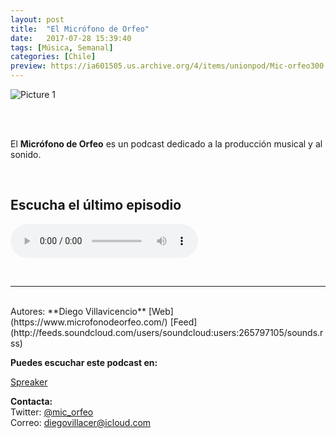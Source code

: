 ```yaml
---
layout: post
title:  "El Micrófono de Orfeo"
date:   2017-07-28 15:39:40
tags: [Música, Semanal]
categories: [Chile]
preview: https://ia601505.us.archive.org/4/items/unionpod/Mic-orfeo300.png 
---
```


![Picture 1](https://ia601505.us.archive.org/4/items/unionpod/Mic-orfeo400.png)  

<br/>  
<br/>

El **Micrófono de Orfeo** es un podcast dedicado a la producción musical y al sonido.  

<br/>

## Escucha el último episodio  


<!--reproductor-feed=http://feeds.soundcloud.com/users/soundcloud:users:265797105/sounds.rss-->
<!--reproductor-start-->
<audio id="audio" preload="auto" controls="" src="http://feeds.soundcloud.com/stream/336652548-diegovillacer-una-conversacion-junto-a-ignacio-redard-de-dia-cero.mp3"></audio>
<!--reproductor-end-->

<br>


_ _ _  

<br>  
Autores: **Diego Villavicencio**  
[Web](https://www.microfonodeorfeo.com/)  
[Feed](http://feeds.soundcloud.com/users/soundcloud:users:265797105/sounds.rss)

**Puedes escuchar este podcast en:**  

[Spreaker](https://www.spreaker.com/user/diegovillacer1)


**Contacta:**  
Twitter: [@mic_orfeo](https://twitter.com/mic_orfeo)   
Correo:  diegovillacer@icloud.com







